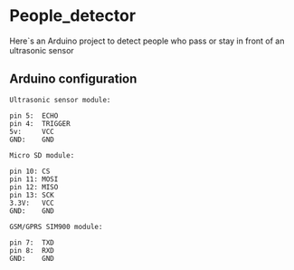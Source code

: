# People_detector

Here`s an Arduino project to detect people who pass or stay in front of an ultrasonic sensor

## Arduino configuration

	Ultrasonic sensor module:

	pin 5: 	ECHO
	pin 4: 	TRIGGER
	5v:		VCC
	GND:	GND

	Micro SD module:

	pin 10:	CS
	pin 11:	MOSI
	pin 12:	MISO
	pin 13:	SCK
	3.3V:	VCC
	GND:	GND

	GSM/GPRS SIM900 module:

	pin 7:	TXD
	pin 8:	RXD
	GND:	GND